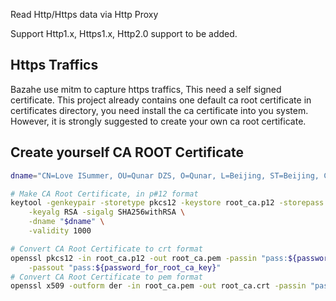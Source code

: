 
Read Http/Https data via Http Proxy

Support Http1.x, Https1.x, Http2.0 support to be added.


## Https Traffics
Bazahe use mitm to capture https traffics, This need a self signed certificate.
This project already contains one default ca root certificate in certificates directory, you need install the ca certificate into you system.
However, it is strongly suggested to create your own ca root certificate.


## Create yourself CA ROOT Certificate

```sh
dname="CN=Love ISummer, OU=Qunar DZS, O=Qunar, L=Beijing, ST=Beijing, C=CN"

# Make CA Root Certificate, in p#12 format
keytool -genkeypair -storetype pkcs12 -keystore root_ca.p12 -storepass "${password_for_root_ca_key}" \
    -keyalg RSA -sigalg SHA256withRSA \
    -dname "$dname" \
    -validity 1000

# Convert CA Root Certificate to crt format
openssl pkcs12 -in root_ca.p12 -out root_ca.pem -passin "pass:${password_for_root_ca_key}" \
    -passout "pass:${password_for_root_ca_key}"
# Convert CA Root Certificate to pem format
openssl x509 -outform der -in root_ca.pem -out root_ca.crt -passin "pass:${password_for_root_ca_key}"
```